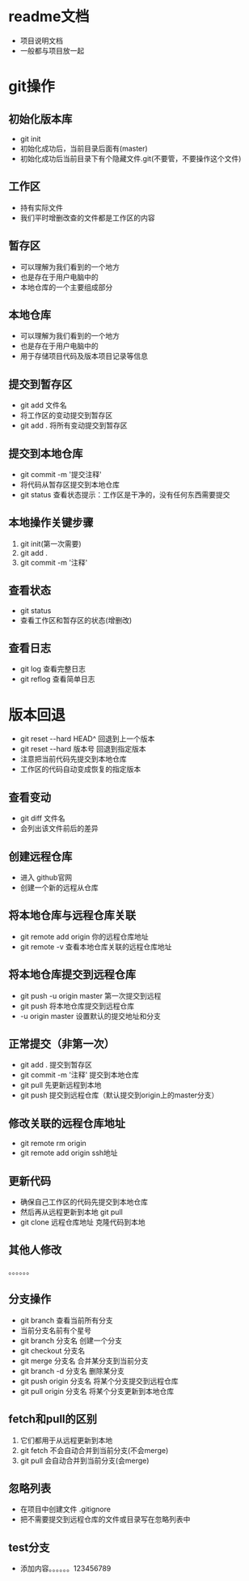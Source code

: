 # readme文档
- 项目说明文档
- 一般都与项目放一起

# git操作

## 初始化版本库
- git init
- 初始化成功后，当前目录后面有(master)
- 初始化成功后当前目录下有个隐藏文件.git(不要管，不要操作这个文件)

## 工作区
- 持有实际文件
- 我们平时增删改查的文件都是工作区的内容

## 暂存区
- 可以理解为我们看到的一个地方
- 也是存在于用户电脑中的
- 本地仓库的一个主要组成部分

## 本地仓库
- 可以理解为我们看到的一个地方
- 也是存在于用户电脑中的
- 用于存储项目代码及版本项目记录等信息

## 提交到暂存区
- git add 文件名
- 将工作区的变动提交到暂存区
- git add .  将所有变动提交到暂存区

## 提交到本地仓库
- git commit -m '提交注释'
- 将代码从暂存区提交到本地仓库
- git status 查看状态提示：工作区是干净的，没有任何东西需要提交

## 本地操作关键步骤
1. git init(第一次需要)
2. git add .
3. git commit -m '注释'

## 查看状态
- git status
- 查看工作区和暂存区的状态(增删改)

## 查看日志
- git log   查看完整日志
- git reflog  查看简单日志

# 版本回退
- git reset --hard HEAD^ 回退到上一个版本
- git reset --hard 版本号 回退到指定版本
- 注意把当前代码先提交到本地仓库
- 工作区的代码自动变成恢复的指定版本

## 查看变动
- git diff 文件名
- 会列出该文件前后的差异

## 创建远程仓库
- 进入 github官网
- 创建一个新的远程从仓库

## 将本地仓库与远程仓库关联
- git remote add origin 你的远程仓库地址
- git remote -v  查看本地仓库关联的远程仓库地址

## 将本地仓库提交到远程仓库
- git push -u origin master  第一次提交到远程
- git push 将本地仓库提交到远程仓库
- -u origin master 设置默认的提交地址和分支

## 正常提交（非第一次）
- git add . 提交到暂存区
- git commit -m '注释' 提交到本地仓库
- git pull 先更新远程到本地
- git push 提交到远程仓库（默认提交到origin上的master分支）

## 修改关联的远程仓库地址
- git remote rm origin
- git remote add origin ssh地址

## 更新代码
- 确保自己工作区的代码先提交到本地仓库
- 然后再从远程更新到本地 git pull
- git clone 远程仓库地址  克隆代码到本地

## 其他人修改
。。。。。。

## 分支操作
- git branch  查看当前所有分支
- 当前分支名前有个星号
- git branch 分支名  创建一个分支
- git checkout 分支名
- git merge 分支名  合并某分支到当前分支
- git branch -d 分支名  删除某分支
- git push origin 分支名  将某个分支提交到远程仓库
- git pull origin 分支名  将某个分支更新到本地仓库

## fetch和pull的区别
1. 它们都用于从远程更新到本地
2. git fetch 不会自动合并到当前分支(不会merge)
3. git pull 会自动合并到当前分支(会merge)

## 忽略列表
- 在项目中创建文件 .gitignore
- 把不需要提交到远程仓库的文件或目录写在忽略列表中

## test分支
- 添加内容。。。。。。123456789

